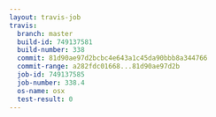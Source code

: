 ```yaml
---
layout: travis-job
travis:
  branch: master
  build-id: 749137581
  build-number: 338
  commit: 81d90ae97d2bcbc4e643a1c45da90bbb8a344766
  commit-range: a282fdc01668...81d90ae97d2b
  job-id: 749137585
  job-number: 338.4
  os-name: osx
  test-result: 0
---
```

